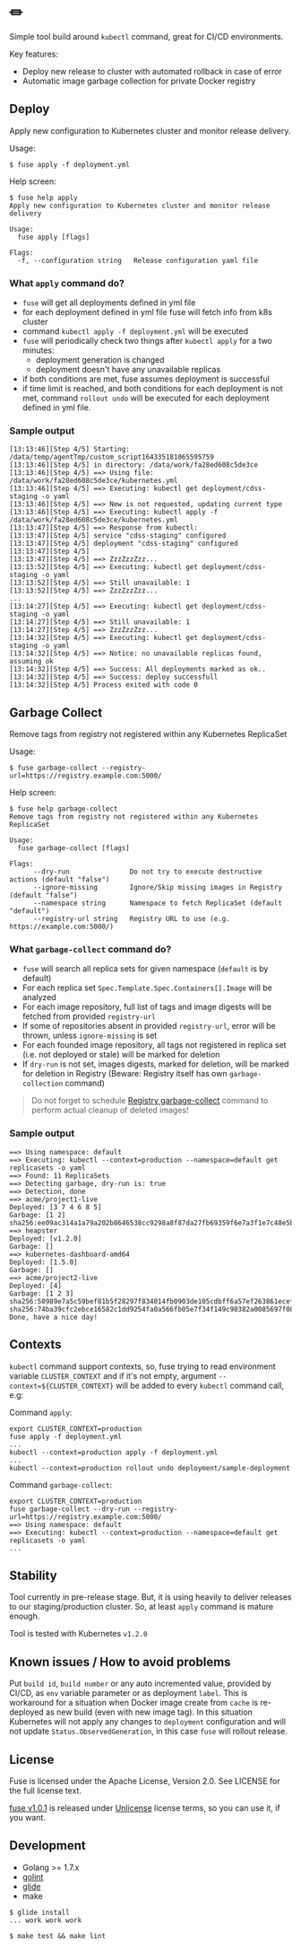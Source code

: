 # &#9179;

Simple tool build around `kubectl` command, great for CI/CD environments.

Key features:
 * Deploy new release to cluster with automated rollback in case of error
 * Automatic image garbage collection for private Docker registry

## Deploy

Apply new configuration to Kubernetes cluster and monitor release delivery.

Usage:
```
$ fuse apply -f deployment.yml
```

Help screen:
```
$ fuse help apply
Apply new configuration to Kubernetes cluster and monitor release delivery

Usage:
  fuse apply [flags]

Flags:
  -f, --configuration string   Release configuration yaml file
```

### What `apply` command do?

  * `fuse` will get all deployments defined in yml file
  * for each deployment defined in yml file fuse will fetch info from k8s cluster
  * command `kubectl apply -f deployment.yml` will be executed
  * `fuse` will periodically check two things after `kubectl apply` for a two minutes:
    * deployment generation is changed
    * deployment doesn't have any unavailable replicas
  * if both conditions are met, fuse assumes deployment is successful
  * if time limit is reached, and both conditions for each deployment is not met, command `rollout undo`
  will be executed for each deployment defined in yml file.
  
### Sample output

```
[13:13:46][Step 4/5] Starting: /data/temp/agentTmp/custom_script164335181065595759
[13:13:46][Step 4/5] in directory: /data/work/fa28ed608c5de3ce
[13:13:46][Step 4/5] ==> Using file: /data/work/fa28ed608c5de3ce/kubernetes.yml
[13:13:46][Step 4/5] ==> Executing: kubectl get deployment/cdss-staging -o yaml
[13:13:46][Step 4/5] ==> New is not requested, updating current type
[13:13:46][Step 4/5] ==> Executing: kubectl apply -f /data/work/fa28ed608c5de3ce/kubernetes.yml
[13:13:47][Step 4/5] ==> Response from kubectl:
[13:13:47][Step 4/5] service "cdss-staging" configured
[13:13:47][Step 4/5] deployment "cdss-staging" configured
[13:13:47][Step 4/5]
[13:13:47][Step 4/5] ==> ZzzZzzZzz...
[13:13:52][Step 4/5] ==> Executing: kubectl get deployment/cdss-staging -o yaml
[13:13:52][Step 4/5] ==> Still unavailable: 1
[13:13:52][Step 4/5] ==> ZzzZzzZzz...
...
[13:14:27][Step 4/5] ==> Executing: kubectl get deployment/cdss-staging -o yaml
[13:14:27][Step 4/5] ==> Still unavailable: 1
[13:14:27][Step 4/5] ==> ZzzZzzZzz...
[13:14:32][Step 4/5] ==> Executing: kubectl get deployment/cdss-staging -o yaml
[13:14:32][Step 4/5] ==> Notice: no unavailable replicas found, assuming ok
[13:14:32][Step 4/5] ==> Success: All deployments marked as ok..
[13:14:32][Step 4/5] ==> Success: deploy successfull
[13:14:32][Step 4/5] Process exited with code 0
```

## Garbage Collect

Remove tags from registry not registered within any Kubernetes ReplicaSet

Usage:
```
$ fuse garbage-collect --registry-url=https://registry.example.com:5000/
```

Help screen:
```
$ fuse help garbage-collect
Remove tags from registry not registered within any Kubernetes ReplicaSet

Usage:
  fuse garbage-collect [flags]

Flags:
      --dry-run               Do not try to execute destructive actions (default "false")
      --ignore-missing        Ignore/Skip missing images in Registry (default "false")
      --namespace string      Namespace to fetch ReplicaSet (default "default")
      --registry-url string   Registry URL to use (e.g. https://example.com:5000/)
```

### What `garbage-collect` command do?

  * `fuse` will search all replica sets for given namespace (`default` is by default)
  * For each replica set `Spec.Template.Spec.Containers[].Image` will be analyzed
  * For each image repository, full list of tags and image digests will be fetched from provided `registry-url`
  * If some of repositories absent in provided `registry-url`, error will be thrown, unless `ignore-missing` is set
  * For each founded image repository, all tags not registered in replica set (i.e. not deployed or stale)
    will be marked for deletion
  * If `dry-run` is not set, images digests, marked for deletion, will be marked for deletion in Registry 
  (Beware: Registry itself has own `garbage-collection` command)

> Do not forget to schedule [Registry garbage-collect](https://docs.docker.com/registry/garbage-collection/) command
to perform actual cleanup of deleted images!

### Sample output

```
==> Using namespace: default
==> Executing: kubectl --context=production --namespace=default get replicasets -o yaml
==> Found: 11 ReplicaSets
==> Detecting garbage, dry-run is: true
==> Detection, done
==> acme/project1-live
Deployed: [3 7 4 6 8 5]
Garbage: [1 2]
sha256:ee09ac314a1a79a202b8646538cc9298a8f87da27fb69359f6e7a3f1e7c48e5b
==> heapster
Deployed: [v1.2.0]
Garbage: []
==> kubernetes-dashboard-amd64
Deployed: [1.5.0]
Garbage: []
==> acme/project2-live
Deployed: [4]
Garbage: [1 2 3]
sha256:50989e7a5c59bef81b5f28297f834014fb0903de105cdbff6a57ef263861ecef
sha256:74ba39cfc2ebce16582c1dd9254fa0a566fb05e7f34f149c90382a0085697f08
Done, have a nice day!
```

## Contexts

`kubectl` command support contexts, so, fuse trying to read environment variable
`CLUSTER_CONTEXT` and if it's not empty, argument `--context=${CLUSTER_CONTEXT}`
will be added to every `kubectl` command call, e.g:

Command `apply`:
```
export CLUSTER_CONTEXT=production
fuse apply -f deployment.yml
...
kubectl --context=production apply -f deployment.yml
...
kubectl --context=production rollout undo deployment/sample-deployment
```

Command `garbage-collect`:
```
export CLUSTER_CONTEXT=production
fuse garbage-collect --dry-run --registry-url=https://registry.example.com:5000/
==> Using namespace: default
==> Executing: kubectl --context=production --namespace=default get replicasets -o yaml
...
```

## Stability

Tool currently in pre-release stage. But, it is using heavily to deliver 
releases to our staging/production cluster. So, at least `apply` command 
is mature enough.

Tool is tested with Kubernetes `v1.2.0`

## Known issues / How to avoid problems

Put `build id`, `build number` or any auto incremented value, provided by CI/CD,
as `env` variable parameter or as deployment `label`. This is workaround 
for a situation when Docker image create from `cache` is re-deployed as 
new build (even with new image tag). In this situation Kubernetes will not 
apply any changes to  `deployment`  configuration and will not update 
`Status.ObservedGeneration`, in this case `fuse` will rollout release.

## License

Fuse is licensed under the Apache License, Version 2.0. 
See LICENSE for the full license text.

[fuse v1.0.1](https://github.com/Dalee/fuse/tree/v1.0.1) is released under 
[Unlicense](http://unlicense.org/) license terms, so you can use it, 
if you want.


## Development

 * Golang >= 1.7.x
 * [golint](https://github.com/golang/lint)
 * [glide](https://github.com/Masterminds/glide)
 * make

```
$ glide install
... work work work

$ make test && make lint
```
